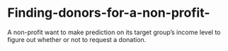 # Finding-donors-for-a-non-profit-
A non-profit want to make prediction on its target group’s income level to figure out whether or not to request a donation.
